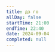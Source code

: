 ```yaml
---
title: дз го
allDay: false
startTime: 21:00
endTime: 22:40
date: 2024-09-04
completed: null
---
```

